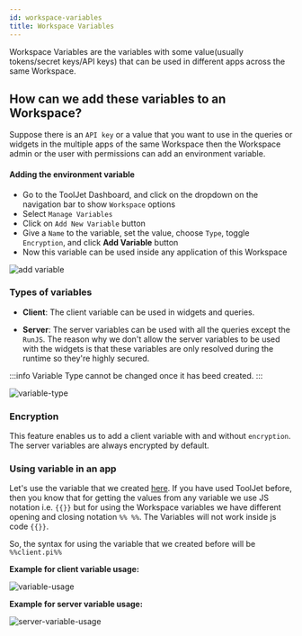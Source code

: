 ```yaml
---
id: workspace-variables
title: Workspace Variables
---
```


Workspace Variables are the variables with some value(usually tokens/secret keys/API keys) that can be used in different apps across the same Workspace.

## How can we add these variables to an Workspace?

Suppose there is an `API key` or a value that you want to use in the queries or widgets in the multiple apps of the same Workspace then the Workspace admin or the user with permissions can add an environment variable.

#### Adding the environment variable

- Go to the ToolJet Dashboard, and click on the dropdown on the navigation bar to show `Workspace` options
- Select `Manage Variables`
- Click on `Add New Variable` button
- Give a `Name` to the variable, set the value, choose `Type`, toggle `Encryption`, and click **Add Variable** button
- Now this variable can be used inside any application of this Workspace

<img className="screenshot-full" src="/img/tutorial/use-env-org-vars/add-variable.gif" alt="add variable" />

### Types of variables

- **Client**: The client variable can be used in widgets and queries.

- **Server**: The server variables can be used with all the queries except the `RunJS`. The reason why we don't allow the server variables to be used with the widgets is that these variables are only resolved during the runtime so they're highly secured.

:::info
Variable Type cannot be changed once it has beed created.
:::

<img className="screenshot-full" src="/img/tutorial/use-env-org-vars/variable-type.png" alt="variable-type" />

### Encryption

This feature enables us to add a client variable with and without `encryption`. The server variables are always encrypted by default.

### Using variable in an app

Let's use the variable that we created [here](Workspace-environment-variables#adding-the-environment-variable). If you have used ToolJet before, then you know that for getting the values from any variable we use JS notation i.e. `{{}}` but for using the Workspace variables we have different opening and closing notation `%% %%`. The Variables will not work inside js code `{{}}`.

So, the syntax for using the variable that we created before will be `%%client.pi%%`

**Example for client variable usage:**

<img className="screenshot-full" src="/img/tutorial/use-env-org-vars/variable-usage.png" alt="variable-usage" />

**Example for server variable usage:**

<img className="screenshot-full" src="/img/tutorial/use-env-org-vars/server-variable-usage.png"  alt="server-variable-usage" />
